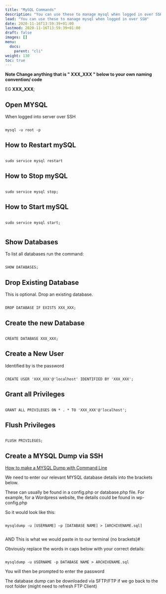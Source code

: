 ```yaml
---
title: "MySQL Commands"
description: "You can use these to manage mysql when logged in over SSH"
lead: "You can use these to manage mysql when logged in over SSH"
date: 2020-11-16T13:59:39+01:00
lastmod: 2020-11-16T13:59:39+01:00
draft: false
images: []
menu:
  docs:
    parent: "cli"
weight: 130
toc: true
---
```


**Note Change anything that is " XXX_XXX " below to your own naming convention/ code**

EG **XXX_XXX**;

## Open MYSQL

When logged into server over SSH

```

mysql -u root -p

```

## How to Restart mySQL

```

sudo service mysql restart

```


## How to Stop mySQL

```

sudo service mysql stop;

```

## How to Start mySQL

```

sudo service mysql start;


```

## Show Databases

To list all databases run the command:

```

SHOW DATABASES;

```

## Drop Existing Database

This is optional. Drop an existing database.

```

DROP DATABASE IF EXISTS XXX_XXX;

```

## Create the new Database

```

CREATE DATABASE XXX_XXX;

```

## Create a New User

Identified by is the password
```

CREATE USER 'XXX_XXX'@'localhost' IDENTIFIED BY 'XXX_XXX';

```

## Grant all Privileges

```

GRANT ALL PRIVILEGES ON * . * TO 'XXX_XXX'@'localhost';

```

## Flush Privileges

```

FLUSH PRIVILEGES;

```

## Create a MYSQL Dump via SSH

[How to make a MYSQL Dump with Command Line](https://www.sqlshack.com/how-to-backup-and-restore-mysql-databases-using-the-mysqldump-command/)


We need to enter our relevant MYSQL database details into the brackets below. 

These can usually be found in a config.php or database.php file. For example, for a Wordpress website, the details could be found in wp-config.php

So it would look like this:


```

mysqldump -u [USERNAME] –p [DATABASE NAME] > [ARCHIVENAME.sql]


```

AND This is what we would paste in to our terminal (no brackets)#

Obviously replace the words in caps below with your correct details:

```

mysqldump -u USERNAME -p DATABASE NAME > ARCHIVENAME.sql

```

You will then be prompted to enter the password


The database dump can be downloaded via SFTP/FTP if we go back to the root folder (might need to refresh FTP Client)

